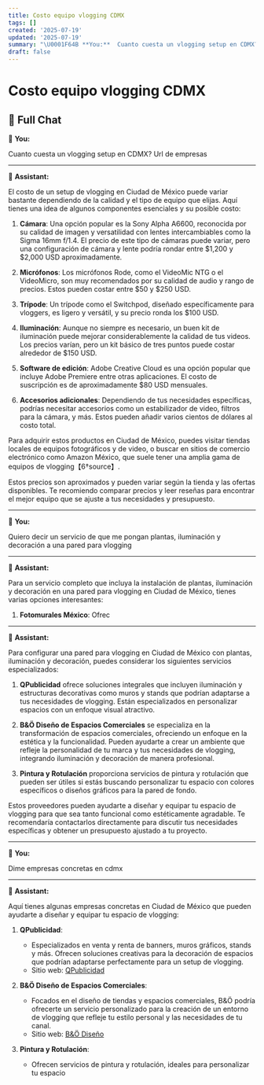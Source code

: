 ```yaml
---
title: Costo equipo vlogging CDMX
tags: []
created: '2025-07-19'
updated: '2025-07-19'
summary: "\U0001F64B **You:**  Cuanto cuesta un vlogging setup en CDMX? Url de empresas"
draft: false
---
```


# Costo equipo vlogging CDMX

## 🧠 Full Chat

🙋 **You:**

Cuanto cuesta un vlogging setup en CDMX? Url de empresas

---

🤖 **Assistant:**

El costo de un setup de vlogging en Ciudad de México puede variar bastante dependiendo de la calidad y el tipo de equipo que elijas. Aquí tienes una idea de algunos componentes esenciales y su posible costo:

1. **Cámara**: Una opción popular es la Sony Alpha A6600, reconocida por su calidad de imagen y versatilidad con lentes intercambiables como la Sigma 16mm f/1.4. El precio de este tipo de cámaras puede variar, pero una configuración de cámara y lente podría rondar entre $1,200 y $2,000 USD aproximadamente.
   
2. **Micrófonos**: Los micrófonos Rode, como el VideoMic NTG o el VideoMicro, son muy recomendados por su calidad de audio y rango de precios. Estos pueden costar entre $50 y $250 USD.

3. **Trípode**: Un trípode como el Switchpod, diseñado específicamente para vloggers, es ligero y versátil, y su precio ronda los $100 USD.

4. **Iluminación**: Aunque no siempre es necesario, un buen kit de iluminación puede mejorar considerablemente la calidad de tus videos. Los precios varían, pero un kit básico de tres puntos puede costar alrededor de $150 USD.

5. **Software de edición**: Adobe Creative Cloud es una opción popular que incluye Adobe Premiere entre otras aplicaciones. El costo de suscripción es de aproximadamente $80 USD mensuales.

6. **Accesorios adicionales**: Dependiendo de tus necesidades específicas, podrías necesitar accesorios como un estabilizador de video, filtros para la cámara, y más. Estos pueden añadir varios cientos de dólares al costo total.

Para adquirir estos productos en Ciudad de México, puedes visitar tiendas locales de equipos fotográficos y de video, o buscar en sitios de comercio electrónico como Amazon México, que suele tener una amplia gama de equipos de vlogging【6†source】.

Estos precios son aproximados y pueden variar según la tienda y las ofertas disponibles. Te recomiendo comparar precios y leer reseñas para encontrar el mejor equipo que se ajuste a tus necesidades y presupuesto.

---

🙋 **You:**

Quiero decir un servicio de que me pongan plantas, iluminación y decoración a una pared para vlogging

---

🤖 **Assistant:**

Para un servicio completo que incluya la instalación de plantas, iluminación y decoración en una pared para vlogging en Ciudad de México, tienes varias opciones interesantes:

1. **Fotomurales México**: Ofrec

---

🤖 **Assistant:**

Para configurar una pared para vlogging en Ciudad de México con plantas, iluminación y decoración, puedes considerar los siguientes servicios especializados:

1. **QPublicidad** ofrece soluciones integrales que incluyen iluminación y estructuras decorativas como muros y stands que podrían adaptarse a tus necesidades de vlogging. Están especializados en personalizar espacios con un enfoque visual atractivo.

2. **B&Ö Diseño de Espacios Comerciales** se especializa en la transformación de espacios comerciales, ofreciendo un enfoque en la estética y la funcionalidad. Pueden ayudarte a crear un ambiente que refleje la personalidad de tu marca y tus necesidades de vlogging, integrando iluminación y decoración de manera profesional.

3. **Pintura y Rotulación** proporciona servicios de pintura y rotulación que pueden ser útiles si estás buscando personalizar tu espacio con colores específicos o diseños gráficos para la pared de fondo.

Estos proveedores pueden ayudarte a diseñar y equipar tu espacio de vlogging para que sea tanto funcional como estéticamente agradable. Te recomendaría contactarlos directamente para discutir tus necesidades específicas y obtener un presupuesto ajustado a tu proyecto.

---

🙋 **You:**

Dime empresas concretas en cdmx

---

🤖 **Assistant:**

Aquí tienes algunas empresas concretas en Ciudad de México que pueden ayudarte a diseñar y equipar tu espacio de vlogging:

1. **QPublicidad**:
   - Especializados en venta y renta de banners, muros gráficos, stands y más. Ofrecen soluciones creativas para la decoración de espacios que podrían adaptarse perfectamente para un setup de vlogging.
   - Sitio web: [QPublicidad](https://www.qpublicidad.org)

2. **B&Ö Diseño de Espacios Comerciales**:
   - Focados en el diseño de tiendas y espacios comerciales, B&Ö podría ofrecerte un servicio personalizado para la creación de un entorno de vlogging que refleje tu estilo personal y las necesidades de tu canal.
   - Sitio web: [B&Ö Diseño](https://www.arquitecturainteriorymuebles.com)

3. **Pintura y Rotulación**:
   - Ofrecen servicios de pintura y rotulación, ideales para personalizar tu espacio